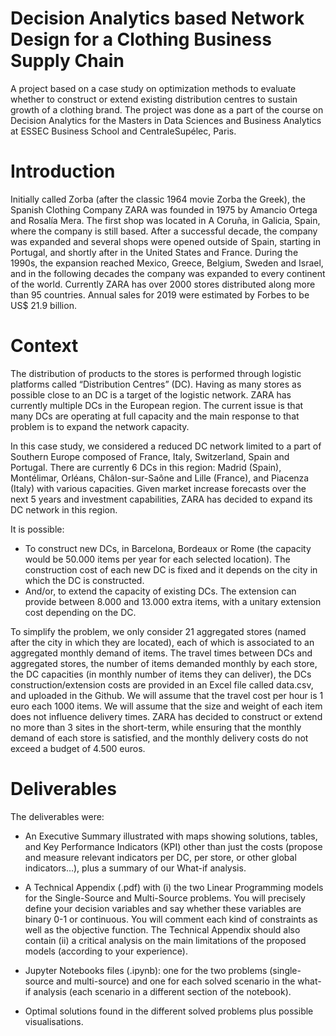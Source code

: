 # Decision Analytics based Network Design for a Clothing Business Supply Chain
A project based on a case study on optimization methods to evaluate whether to construct or extend existing distribution centres to sustain growth of a clothing brand. The project was done as a part of the course on Decision Analytics for the Masters in Data Sciences and Business Analytics at ESSEC Business School and CentraleSupélec, Paris.

# Introduction
Initially called Zorba (after the classic 1964 movie Zorba the Greek), the Spanish Clothing Company ZARA was founded in 1975 by Amancio Ortega and Rosalía Mera. The first shop was located in A Coruña, in Galicia, Spain, where the company is still based. After a successful decade, the company was expanded and several shops were opened outside of Spain, starting in Portugal, and shortly after in the United States and France. During the 1990s, the expansion reached Mexico, Greece, Belgium, Sweden and Israel, and in the following decades the company was expanded to every continent of the world. Currently ZARA has over 2000 stores distributed along more than 95 countries. Annual sales for 2019 were estimated by Forbes to be US$ 21.9 billion.

# Context
The distribution of products to the stores is performed through logistic platforms called “Distribution Centres” (DC). Having as many stores as possible close to an DC is a target of the logistic network. ZARA has currently multiple DCs in the European region. The current issue is that many DCs are operating at full capacity and the main response to that problem is to expand the network capacity.

In this case study, we considered a reduced DC network limited to a part of Southern Europe composed of France, Italy, Switzerland, Spain and Portugal.
There are currently 6 DCs in this region: Madrid (Spain), Montélimar, Orléans, Châlon-sur-Saône and Lille (France), and Piacenza (Italy) with various capacities.
Given market increase forecasts over the next 5 years and investment capabilities, ZARA has decided to expand its DC network in this region. 

It is possible:
- To construct new DCs, in Barcelona, Bordeaux or Rome (the capacity would be 50.000 items per year for each selected location). The construction cost of each new DC is fixed and it depends on the city in which the DC is constructed.
- And/or, to extend the capacity of existing DCs. The extension can provide between 8.000 and 13.000 extra items, with a unitary extension cost depending on the DC.

To simplify the problem, we only consider 21 aggregated stores (named after the city in which they are located), each of which is associated to an aggregated monthly demand of items. The travel times between DCs and aggregated stores, the number of items demanded monthly by each store, the DC capacities (in monthly number of items they can deliver), the DCs construction/extension costs are provided in an Excel file called data.csv, and uploaded in the Github. We will assume that the travel cost per hour is 1 euro each 1000 items. We will assume that the size and weight of each item does not influence delivery times. ZARA has decided to construct or extend no more than 3 sites in the short-term, while ensuring that the monthly demand of each store is satisfied, and the monthly delivery costs do not exceed a budget of 4.500 euros.

# Deliverables
The deliverables were:

- An Executive Summary illustrated with maps showing solutions, tables, and Key Performance Indicators (KPI) other than just the costs (propose and measure relevant indicators per DC, per store, or other global indicators…), plus a summary of our What-if analysis.

- A Technical Appendix (.pdf) with (i) the two Linear Programming models for the Single-Source and Multi-Source problems. You will precisely define your decision variables and say whether these variables are binary 0-1 or continuous. You will comment each kind of constraints as well as the objective function. The Technical Appendix should also contain (ii) a critical analysis on the main limitations of the proposed models (according to your experience).

- Jupyter Notebooks files (.ipynb): one for the two problems (single-source and multi-source) and one for each solved scenario in the what-if analysis (each scenario in a different section of the notebook).

- Optimal solutions found in the different solved problems plus possible visualisations.
